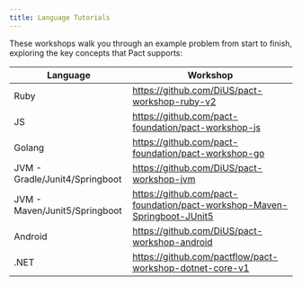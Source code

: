 ```yaml
---
title: Language Tutorials
---
```


These workshops walk you through an example problem from start to finish, exploring the key concepts that Pact supports:

| Language | Workshop |
| -------- | --------- |
| Ruby | https://github.com/DiUS/pact-workshop-ruby-v2 |
| JS | https://github.com/pact-foundation/pact-workshop-js |
| Golang | https://github.com/pact-foundation/pact-workshop-go |
| JVM - Gradle/Junit4/Springboot | https://github.com/DiUS/pact-workshop-jvm |
| JVM - Maven/Junit5/Springboot | https://github.com/pact-foundation/pact-workshop-Maven-Springboot-JUnit5 |
| Android | https://github.com/DiUS/pact-workshop-android |
| .NET | https://github.com/pactflow/pact-workshop-dotnet-core-v1 |